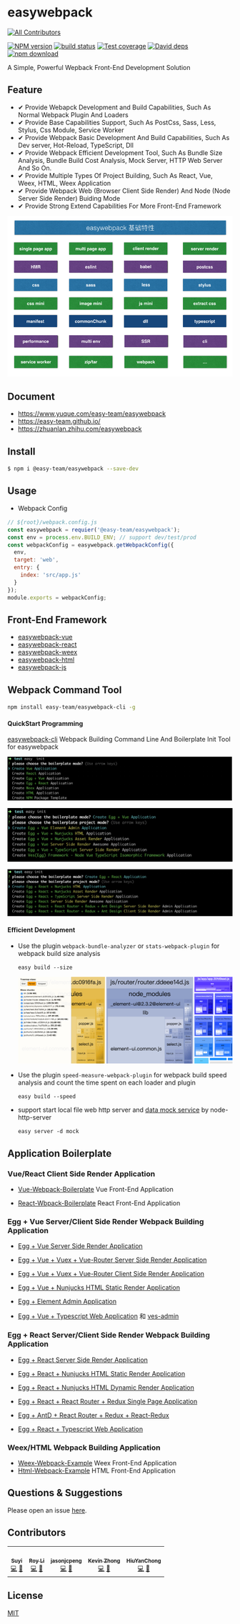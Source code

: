 # easywebpack
<!-- ALL-CONTRIBUTORS-BADGE:START - Do not remove or modify this section -->
[![All Contributors](https://img.shields.io/badge/all_contributors-5-orange.svg?style=flat-square)](#contributors-)
<!-- ALL-CONTRIBUTORS-BADGE:END -->

[![NPM version][npm-image]][npm-url]
[![build status][travis-image]][travis-url]
[![Test coverage][codecov-image]][codecov-url]
[![David deps][david-image]][david-url]
[![npm download][download-image]][download-url]

[npm-image]: https://img.shields.io/npm/v/easywebpack.svg?style=flat-square
[npm-url]: https://npmjs.org/package/easywebpack
[travis-image]: https://travis-ci.org/easy-team/easywebpack.svg?branch=master
[travis-url]: https://travis-ci.org/easy-team/easywebpack
[codecov-image]: https://codecov.io/gh/easy-team/easywebpack/branch/master/graph/badge.svg
[codecov-url]: https://codecov.io/gh/easy-team/easywebpack
[david-image]: https://img.shields.io/david/easy-team/easywebpack.svg?style=flat-square
[david-url]: https://david-dm.org/easy-team/easywebpack
[snyk-image]: https://snyk.io/test/npm/easywebpack/badge.svg?style=flat-square
[snyk-url]: https://snyk.io/test/npm/easywebpack
[download-image]: https://img.shields.io/npm/dm/easywebpack.svg?style=flat-square
[download-url]: https://npmjs.org/package/easywebpack


 A Simple, Powerful Wepback Front-End Development Solution

## Feature

- ✔︎ Provide Webapck Development and Build Capabilities, Such As Normal Webpack Plugin And Loaders
- ✔︎ Provide Base Capabilities Support, Such As PostCss, Sass, Less, Stylus, Css Module, Service Worker
- ✔︎ Provide Webpack Basic Development And Build Capabilities, Such As Dev server, Hot-Reload, TypeScript, Dll
- ✔︎ Provide Webpack Efficient Development Tool, Such As Bundle Size Analysis, Bundle Build Cost Analysis, Mock Server, HTTP Web Server And So On.
- ✔︎ Provide Multiple Types Of Project Building, Such As React, Vue, Weex, HTML, Weex Application
- ✔︎ Provide Webpack Web (Browser Client Side Render) And Node (Node Server Side Render) Buiding Mode 
- ✔︎ Provide Strong Extend Capabilities For More Front-End Framework


![easywebpack](/docs/images/easywebpack.png)


## Document

- https://www.yuque.com/easy-team/easywebpack
- https://easy-team.github.io/
- https://zhuanlan.zhihu.com/easywebpack


## Install

```bash
$ npm i @easy-team/easywebpack --save-dev
```

## Usage

- Webpack Config

```js
// ${root}/webpack.config.js
const easywebpack = requier('@easy-team/easywebpack');
const env = process.env.BUILD_ENV; // support dev/test/prod
const webpackConfig = easywebpack.getWebpackConfig({
  env,
  target: 'web',
  entry: {
    index: 'src/app.js'
  }
});
module.exports = webpackConfig;
```


## Front-End Framework 

- [easywebpack-vue](https://github.com/easy-team/easywebpack-vue.git) 
- [easywebpack-react](https://github.com/easy-team/easywebpack-react.git)
- [easywebpack-weex](https://github.com/easy-team/easywebpack-weex.git)
- [easywebpack-html](https://github.com/easy-team/easywebpack-html.git) 
- [easywebpack-js](https://github.com/easy-team/easywebpack-js.git) 

## Webpack Command Tool

```bash
npm install easy-team/easywebpack-cli -g
```

#### QuickStart Programming

[easywebpack-cli](https://github.com/easy-team/easywebpack-cli)  Webpack Building Command Line And Boilerplate Init Tool for easywebpack

![easy-init](/docs/images/easy-init.png)

![easy-egg-vue](/docs/images/easy-egg-vue.png)

![easy-egg-react](/docs/images/easy-egg-react.png)

#### Efficient Development

- Use the plugin `webpack-bundle-analyzer` or `stats-webpack-plugin` for webpack build size analysis

  ```
  easy build --size
  ```

  ![easy-build-size](/docs/images/easy-build-size.png)


- Use the plugin `speed-measure-webpack-plugin` for webpack build speed analysis and count the time spent on each loader and plugin

  ```
  easy build --speed
  ```

- support start local file web http server and [data mock service](https://www.yuque.com/easy-team/easywebpack/mock)  by node-http-server 

  ```
  easy server -d mock
  ```



## Application Boilerplate

### Vue/React Client Side Render Application

  - [Vue-Webpack-Boilerplate](https://github.com/easy-team/easywebpack-awesome/tree/master/boilerplate/vue) Vue Front-End Application

  - [React-Wbpack-Boilerplate](https://github.com/easy-team/easywebpack-awesome/tree/master/boilerplate/react) React Front-End Application

### Egg + Vue Server/Client Side Render Webpack Building Application

  - [Egg + Vue Server Side Render Application](https://github.com/easy-team/egg-vue-webpack-boilerplate/tree/feature/green/multi)

  - [Egg + Vue + Vuex + Vue-Router Server Side Render Application](https://github.com/easy-team/egg-vue-webpack-boilerplate/tree/feature/green/spa)

  - [Egg + Vue + Vuex + Vue-Router Client Side Render Application](https://github.com/easy-team/egg-vue-webpack-boilerplate/tree/feature/green/asset)

  - [Egg + Vue + Nunjucks HTML Static Render Application](https://github.com/easy-team/egg-vue-webpack-boilerplate/tree/feature/green/html)

  - [Egg + Element Admin Application](https://github.com/easy-team/egg-vue-webpack-boilerplate/tree/element-admin)

  - [Egg + Vue + Typescript Web Application](https://github.com/easy-team/egg-vue-typescript-boilerplate) 和 [ves-admin](https://github.com/easy-team/ves-admin) 


### Egg + React Server/Client Side Render Webpack Building Application


  - [Egg + React Server Side Render Application](https://github.com/easy-team/egg-react-webpack-boilerplate/tree/feature/green/multi)
  - [Egg + React + Nunjucks HTML Static Render Application](https://github.com/easy-team/egg-react-webpack-boilerplate/tree/feature/green/html)
  - [Egg + React + Nunjucks HTML Dynamic Render Application](https://github.com/easy-team/egg-react-webpack-boilerplate/tree/feature/green/asset)
  - [Egg + React + React Router + Redux Single Page Application](https://github.com/easy-team/egg-react-webpack-boilerplate/tree/feature/green/spa)

  - [Egg + AntD + React Router + Redux + React-Redux](https://github.com/easy-team/egg-react-webpack-boilerplate/tree/easy-admin)

  - [Egg + React + Typescript Web Application](https://github.com/easy-team/egg-react-typescript-boilerplate)


### Weex/HTML Webpack Building Application

  - [Weex-Webpack-Example](https://github.com/easy-team/easywebpack-weex-boilerplate) Weex Front-End Application
  - [Html-Webpack-Example](https://github.com/easy-team/easywebpack-multiple-html-boilerplate) HTML Front-End Application


## Questions & Suggestions

Please open an issue [here](https://github.com/easy-team/easywebpack/issues).

## Contributors

<!-- ALL-CONTRIBUTORS-LIST:START - Do not remove or modify this section -->
<!-- prettier-ignore-start -->
<!-- markdownlint-disable -->
<table>
  <tr>
    <td align="center"><a href="https://www.thonatos.com"><img src="https://avatars2.githubusercontent.com/u/958063?v=4" width="100px;" alt=""/><br /><sub><b>Suyi</b></sub></a><br /><a href="https://github.com/hubcarl/easywebpack/commits?author=thonatos" title="Code">💻</a> <a href="https://github.com/hubcarl/easywebpack/commits?author=thonatos" title="Documentation">📖</a></td>
    <td align="center"><a href="https://blog.dada.li"><img src="https://avatars0.githubusercontent.com/u/3274850?v=4" width="100px;" alt=""/><br /><sub><b>Roy Li</b></sub></a><br /><a href="https://github.com/hubcarl/easywebpack/commits?author=geekdada" title="Code">💻</a> <a href="https://github.com/hubcarl/easywebpack/commits?author=geekdada" title="Documentation">📖</a></td>
    <td align="center"><a href="https://github.com/jasonjcpeng"><img src="https://avatars0.githubusercontent.com/u/13363216?v=4" width="100px;" alt=""/><br /><sub><b>jasonjcpeng</b></sub></a><br /><a href="https://github.com/hubcarl/easywebpack/commits?author=jasonjcpeng" title="Code">💻</a> <a href="https://github.com/hubcarl/easywebpack/commits?author=jasonjcpeng" title="Documentation">📖</a></td>
    <td align="center"><a href="https://github.com/willworks"><img src="https://avatars2.githubusercontent.com/u/5542777?v=4" width="100px;" alt=""/><br /><sub><b>Kevin Zhong</b></sub></a><br /><a href="https://github.com/hubcarl/easywebpack/commits?author=willworks" title="Code">💻</a> <a href="https://github.com/hubcarl/easywebpack/commits?author=willworks" title="Documentation">📖</a></td>
    <td align="center"><a href="https://github.com/HiuYanChong"><img src="https://avatars0.githubusercontent.com/u/15319816?v=4" width="100px;" alt=""/><br /><sub><b>HiuYanChong</b></sub></a><br /><a href="https://github.com/hubcarl/easywebpack/commits?author=HiuYanChong" title="Code">💻</a> <a href="https://github.com/hubcarl/easywebpack/commits?author=HiuYanChong" title="Documentation">📖</a></td>
  </tr>
</table>

<!-- markdownlint-enable -->
<!-- prettier-ignore-end -->
<!-- ALL-CONTRIBUTORS-LIST:END -->
<!-- prettier-ignore-start -->
<!-- markdownlint-disable -->
<!-- markdownlint-enable -->
<!-- prettier-ignore-end -->
<!-- ALL-CONTRIBUTORS-LIST:END -->

## License

[MIT](LICENSE)

